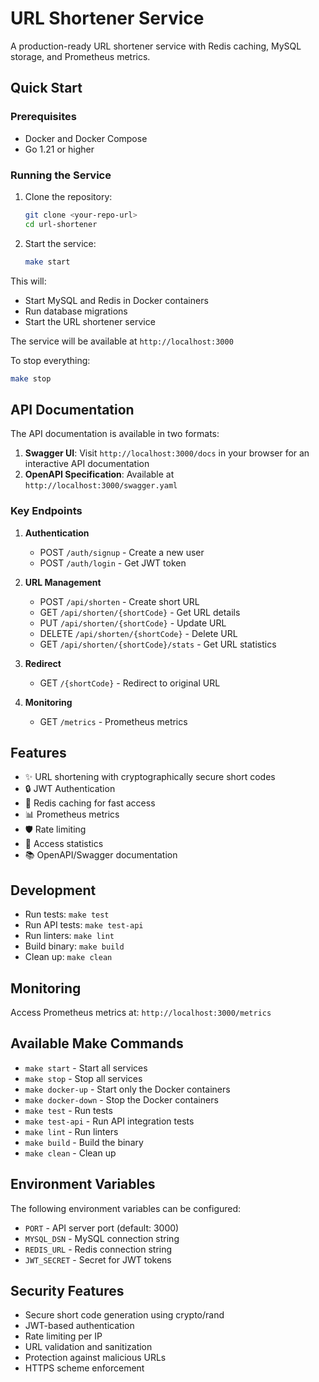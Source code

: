 # URL Shortener Service

A production-ready URL shortener service with Redis caching, MySQL storage, and Prometheus metrics.

## Quick Start

### Prerequisites

- Docker and Docker Compose
- Go 1.21 or higher

### Running the Service

1. Clone the repository:
   ```bash
   git clone <your-repo-url>
   cd url-shortener
   ```

2. Start the service:
   ```bash
   make start
   ```

This will:
- Start MySQL and Redis in Docker containers
- Run database migrations
- Start the URL shortener service

The service will be available at `http://localhost:3000`

To stop everything:
```bash
make stop
```

## API Documentation

The API documentation is available in two formats:

1. **Swagger UI**: Visit `http://localhost:3000/docs` in your browser for an interactive API documentation
2. **OpenAPI Specification**: Available at `http://localhost:3000/swagger.yaml`

### Key Endpoints

1. **Authentication**
   - POST `/auth/signup` - Create a new user
   - POST `/auth/login` - Get JWT token

2. **URL Management**
   - POST `/api/shorten` - Create short URL
   - GET `/api/shorten/{shortCode}` - Get URL details
   - PUT `/api/shorten/{shortCode}` - Update URL
   - DELETE `/api/shorten/{shortCode}` - Delete URL
   - GET `/api/shorten/{shortCode}/stats` - Get URL statistics

3. **Redirect**
   - GET `/{shortCode}` - Redirect to original URL

4. **Monitoring**
   - GET `/metrics` - Prometheus metrics

## Features

- ✨ URL shortening with cryptographically secure short codes
- 🔒 JWT Authentication
- 🚀 Redis caching for fast access
- 📊 Prometheus metrics
- 🛡️ Rate limiting
- 📝 Access statistics
- 📚 OpenAPI/Swagger documentation

## Development

- Run tests: `make test`
- Run API tests: `make test-api`
- Run linters: `make lint`
- Build binary: `make build`
- Clean up: `make clean`

## Monitoring

Access Prometheus metrics at: `http://localhost:3000/metrics`

## Available Make Commands

- `make start` - Start all services
- `make stop` - Stop all services
- `make docker-up` - Start only the Docker containers
- `make docker-down` - Stop the Docker containers
- `make test` - Run tests
- `make test-api` - Run API integration tests
- `make lint` - Run linters
- `make build` - Build the binary
- `make clean` - Clean up

## Environment Variables

The following environment variables can be configured:

- `PORT` - API server port (default: 3000)
- `MYSQL_DSN` - MySQL connection string
- `REDIS_URL` - Redis connection string
- `JWT_SECRET` - Secret for JWT tokens

## Security Features

- Secure short code generation using crypto/rand
- JWT-based authentication
- Rate limiting per IP
- URL validation and sanitization
- Protection against malicious URLs
- HTTPS scheme enforcement

